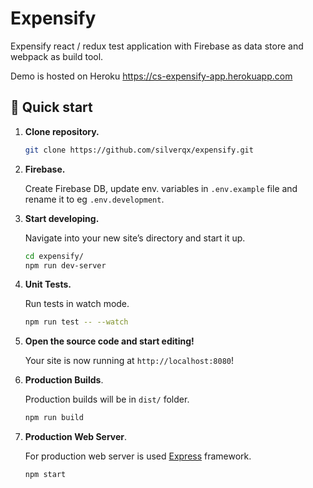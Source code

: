 # Expensify

Expensify react / redux test application with Firebase as data store and webpack as build tool.

Demo is hosted on Heroku https://cs-expensify-app.herokuapp.com

## 🚀 Quick start

1.  **Clone repository.**

    ```sh
    git clone https://github.com/silverqx/expensify.git
    ```

1. **Firebase.**

    Create Firebase DB, update env. variables in `.env.example` file and rename it to eg `.env.development`.

1.  **Start developing.**

    Navigate into your new site’s directory and start it up.

    ```sh
    cd expensify/
    npm run dev-server
    ```

1.  **Unit Tests.**

    Run tests in watch mode.

    ```sh
    npm run test -- --watch
    ```
1.  **Open the source code and start editing!**

    Your site is now running at `http://localhost:8080`!

1.  **Production Builds**.

    Production builds will be in `dist/` folder.

    ```sh
    npm run build
    ```

1.  **Production Web Server**.

    For production web server is used [Express](https://expressjs.com) framework.

    ```sh
    npm start
    ```

